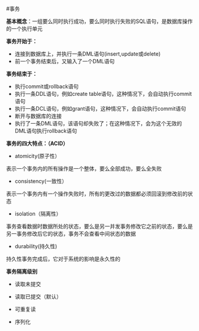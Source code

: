 #事务

**基本概念**：一组要么同时执行成功，要么同时执行失败的SQL语句，是数据库操作的一个执行单元

**事务开始于：**

* 连接到数据库上，并执行一条DML语句(insert,update或delete)
* 前一个事务结束后，又输入了一个DML语句

**事务结束于：**

* 执行commit或rollback语句
* 执行一条DDL语句，例如create table语句，这种情况下，会自动执行commit语句
* 执行一条DCL语句，例如grant语句，这种情况下，会自动执行commit语句
* 断开与数据库的连接
* 执行了一条DML语句，该语句却失败了；在这种情况下，会为这个无效的DML语句执行rollback语句

**事务的四大特点：（ACID）**

* atomicity(原子性）

表示一个事务内的所有操作是一个整体，要么全部成功，要么全失败

* consistency(一致性）

表示一个事务内有一个操作失败时，所有的更改过的数据都必须回滚到修改前的状态

* isolation（隔离性）

事务查看数据时数据所处的状态，要么是另一并发事务修改它之前的状态，要么是另一事务修改后它的状态，事务不会查看中间状态的数据

* durability(持久性)

持久性事务完成后，它对于系统的影响是永久性的

**事务隔离级别**

* 读取未提交

* 读取已提交（默认）

* 可重复读

* 序列化
